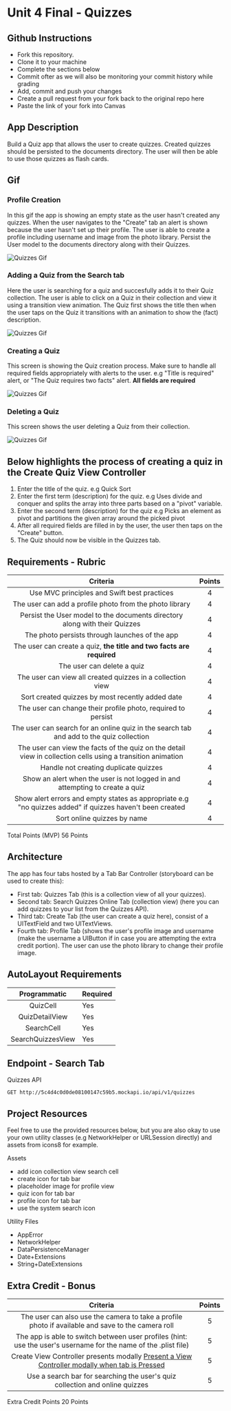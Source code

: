 # Unit 4 Final - Quizzes


## Github Instructions
- Fork this repository.
- Clone it to your machine
- Complete the sections below
- Commit ofter as we will also be monitoring your commit history while grading
- Add, commit and push your changes
- Create a pull request from your fork back to the original repo here
- Paste the link of your fork into Canvas

## App Description
Build a Quiz app that allows the user to create quizzes. Created quizzes should be persisted to the documents directory. The user will then be able to use those quizzes as flash cards. 

## Gif 

### Profile Creation
In this gif the app is showing an empty state as the user hasn't created any quizzes. When the user navigates to the "Create" tab an alert is shown because the user hasn't set up their profile. The user is able to create a profile including username and image from the photo library. Persist the User model to the documents directory along with their Quizzes. 

![Quizzes Gif](https://github.com/joinpursuit/Pursuit-Core-iOS-Unit4-Final-Quizzes/blob/master/Images/quizzes-app-1.gif)    

### Adding a Quiz from the Search tab
Here the user is searching for a quiz and succesfully adds it to their Quiz collection. The user is able to click on a Quiz in their collection and view it using a transition view animation. The Quiz first shows the title then when the user taps on the Quiz it transitions with an animation to show the (fact) description. 

![Quizzes Gif](https://github.com/joinpursuit/Pursuit-Core-iOS-Unit4-Final-Quizzes/blob/master/Images/quizzes-app-2.gif)    

### Creating a Quiz 
This screen is showing the Quiz creation process. Make sure to handle all required fields appropriately with alerts to the user. e.g "Title is required" alert, or "The Quiz requires two facts" alert. **All fields are required**   

![Quizzes Gif](https://github.com/joinpursuit/Pursuit-Core-iOS-Unit4-Final-Quizzes/blob/master/Images/quizzes-app-3.gif)    


### Deleting a Quiz
This screen shows the user deleting a Quiz from their collection.   

![Quizzes Gif](https://github.com/joinpursuit/Pursuit-Core-iOS-Unit4-Final-Quizzes/blob/master/Images/quizzes-app-4.gif)    


## Below highlights the process of creating a quiz in the Create Quiz View Controller

1. Enter the title of the quiz. e.g Quick Sort 
2. Enter the first term (description) for the quiz. e.g Uses divide and conquer and splits the array into three parts based on a "pivot" variable.
3. Enter the second term (description) for the quiz e.g Picks an element as pivot and partitions the given array around the picked pivot
4. After all required fields are filled in by the user, the user then taps on the "Create" button.  
5. The Quiz should now be visible in the Quizzes tab.

## Requirements - Rubric 

| Criteria | Points |
|:-----:|:------:|
| Use MVC principles and Swift best practices | 4 |
| The user can add a profile photo from the photo library | 4 |
| Persist the User model to the documents directory along with their Quizzes | 4|
| The photo persists through launches of the app | 4 |
| The user can create a quiz, **the title and two facts are required** | 4 |
| The user can delete a quiz | 4 |
| The user can view all created quizzes in a collection view | 4 |
| Sort created quizzes by most recently added date | 4 |
| The user can change their profile photo, required to persist | 4 |
| The user can search for an online quiz in the search tab and add to the quiz collection | 4 |
| The user can view the facts of the quiz on the detail view in collection cells using a transition animation | 4 |
| Handle not creating duplicate quizzes | 4 |
| Show an alert when the user is not logged in and attempting to create a quiz | 4 |
| Show alert errors and empty states as appropriate e.g "no quizzes added" if quizzes haven't been created | 4 |
| Sort online quizzes by name | 4 |

Total Points (MVP) 56 Points

## Architecture 

The app has four tabs hosted by a Tab Bar Controller (storyboard can be used to create this): 

- First tab: Quizzes Tab (this is a collection view of all your quizzes). 
- Second tab: Search Quizzes Online Tab (collection view) (here you can add quizzes to your list from the Quizzes API). 
- Third tab: Create Tab (the user can create a quiz here), consist of a UITextField and two UITextViews. 
- Fourth tab: Profile Tab (shows the user's profile image and username (make the username a UIButton if in case you are attempting the extra credit portion). The user can use the photo library to change their profile image.


## AutoLayout Requirements 

| Programmatic | Required |
|:------:|:-------|
| QuizCell | Yes |
| QuizDetailView | Yes |
| SearchCell | Yes |
| SearchQuizzesView | Yes |

## Endpoint - Search Tab

Quizzes API

```GET http://5c4d4c0d0de08100147c59b5.mockapi.io/api/v1/quizzes```

## Project Resources 

Feel free to use the provided resources below, but you are also okay to use your own utility classes (e.g NetworkHelper or URLSession directly) and assets from icons8 for example. 

Assets 
- add icon collection view search cell 
- create icon for tab bar 
- placeholder image for profile view 
- quiz icon for tab bar 
- profile icon for tab bar 
- use the system search icon 

Utility Files 
- AppError 
- NetworkHelper 
- DataPersistenceManager 
- Date+Extensions
- String+DateExtensions

## Extra Credit - Bonus

| Criteria | Points |
|:-----:|:------:|
| The user can also use the camera to take a profile photo if available and save to the camera roll | 5 |
| The app is able to switch between user profiles (hint: use the user's username for the name of the .plist file) | 5 |
| Create View Controller presents modally [Present a View Controller modally when tab is Pressed](https://www.hackingwithswift.com/example-code/uikit/how-do-you-show-a-modal-view-controller-when-a-uitabbarcontroller-tab-is-tapped) | 5 |
| Use a search bar for searching the user's quiz collection and online quizzes | 5 |
 
Extra Credit Points 20 Points




